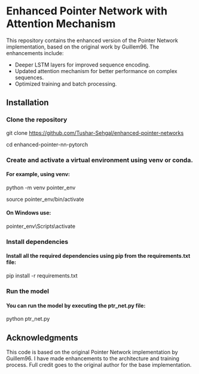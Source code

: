 # Enhanced Pointer Network with Attention Mechanism

This repository contains the enhanced version of the Pointer Network implementation, based on the original work by Guillem96. The enhancements include:
- Deeper LSTM layers for improved sequence encoding.
- Updated attention mechanism for better performance on complex sequences.
- Optimized training and batch processing.

## Installation

### Clone the repository

git clone https://github.com/Tushar-Sehgal/enhanced-pointer-networks

cd enhanced-pointer-nn-pytorch

### Create and activate a virtual environment using venv or conda.

#### For example, using venv:

python -m venv pointer_env

source pointer_env/bin/activate

#### On Windows use:

pointer_env\\Scripts\\activate

### Install dependencies

#### Install all the required dependencies using pip from the requirements.txt file:

pip install -r requirements.txt

### Run the model

#### You can run the model by executing the ptr_net.py file:

python ptr_net.py

## Acknowledgments

This code is based on the original Pointer Network implementation by Guillem96. I have made enhancements to the architecture and training process. Full credit goes to the original author for the base implementation.
